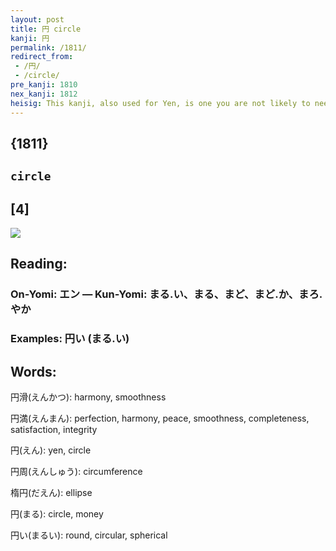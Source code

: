```yaml
---
layout: post
title: 円 circle
kanji: 円
permalink: /1811/
redirect_from:
 - /円/
 - /circle/
pre_kanji: 1810
nex_kanji: 1812
heisig: This kanji, also used for Yen, is one you are not likely to need to study formally, since you can hardly get around in Japan without it. The connection is that the yennies, like pennies, are <b>circular</b> in shape. In any case, the elements are: <i>glass canopy</i> . . . <i>walking stick</i> . . . <i>one</i>.
---
```


## {1811}

## `circle`

## [4]

<div class="stroke"><img src="E58686.png" /></div>

## Reading:

### On-Yomi: エン &mdash; Kun-Yomi: まる.い、まる、まど、まど.か、まろ.やか

### Examples: 円い (まる.い)

## Words:

円滑(えんかつ): harmony, smoothness

円満(えんまん): perfection, harmony, peace, smoothness, completeness, satisfaction, integrity

円(えん): yen, circle

円周(えんしゅう): circumference

楕円(だえん): ellipse

円(まる): circle, money

円い(まるい): round, circular, spherical
